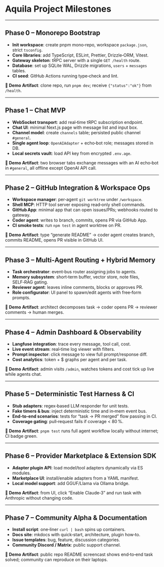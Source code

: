 # Aquila Project Milestones

---

## Phase 0 – Monorepo Bootstrap
- **Init workspace**: create pnpm mono‑repo, workspace `package.json`, strict `tsconfig`.
- **Core libraries**: add TypeScript, ESLint, Prettier, Drizzle‑ORM, Vitest.
- **Gateway skeleton**: tRPC server with a single `GET /health` route.
- **Database**: set up SQLite WAL, Drizzle migrations, `users` + `messages` tables.
- **CI seed**: GitHub Actions running type‑check and lint.

**🎯 Demo Artifact**: clone repo, run `pnpm dev`; receive `{"status":"ok"}` from `/health`.

---

## Phase 1 – Chat MVP
- **WebSocket transport**: add real‑time tRPC subscription endpoint.
- **Chat UI**: minimal Next.js page with message list and input box.
- **Channel model**: create `channels` table; persisted public channel `#general`.
- **Single agent loop**: `OpenAIAdapter` + echo‑bot role; messages stored in DB.
- **Local secrets vault**: load API key from encrypted `.env.age`.

**🎯 Demo Artifact**: two browser tabs exchange messages with an AI echo‑bot in `#general`, all offline except OpenAI API call.

---

## Phase 2 – GitHub Integration & Workspace Ops
- **Workspace manager**: per‑agent `git worktree` under `/workspace`.
- **Shell MCP**: HTTP tool server exposing read‑only shell commands.
- **GitHub App**: minimal app that can open issues/PRs; webhooks routed to gateway.
- **Coder agent**: writes to branch, commits, opens PR via GitHub App.
- **CI smoke tests**: run `npm test` in agent worktree on PR.

**🎯 Demo Artifact**: type “generate README” → coder agent creates branch, commits README, opens PR visible in GitHub UI.

---

## Phase 3 – Multi‑Agent Routing + Hybrid Memory
- **Task orchestrator**: event‑bus router assigning jobs to agents.
- **Memory subsystem**: short‑term buffer, vector store, note files, SELF‑RAG gating.
- **Reviewer agent**: leaves inline comments, blocks or approves PR.
- **Role configurator**: UI panel to spawn/edit agents with free‑form prompts.

**🎯 Demo Artifact**: architect decomposes task → coder opens PR → reviewer comments → human merges.

---

## Phase 4 – Admin Dashboard & Observability
- **Langfuse integration**: trace every message, tool call, cost.
- **Live event stream**: real‑time log viewer with filters.
- **Prompt inspector**: click message to view full prompt/response diff.
- **Cost analytics**: token + $ graphs per agent and per task.

**🎯 Demo Artifact**: admin visits `/admin`, watches tokens and cost tick up live while agents chat.

---

## Phase 5 – Deterministic Test Harness & CI
- **Stub adapters**: regex‑based LLM responder for unit tests.
- **Fake timers & bus**: inject deterministic time and in‑mem event bus.
- **End‑to‑end scenarios**: tests for “task → PR merged” flow passing in CI.
- **Coverage gating**: pull‑request fails if coverage < 80 %.

**🎯 Demo Artifact**: `pnpm test` runs full agent workflow locally without internet; CI badge green.

---

## Phase 6 – Provider Marketplace & Extension SDK
- **Adapter plugin API**: load model/tool adapters dynamically via ES modules.
- **Marketplace UI**: install/enable adapters from a YAML manifest.
- **Local model support**: add GGUF/Llama via Ollama bridge.

**🎯 Demo Artifact**: from UI, click “Enable Claude‑3” and run task with Anthropic without changing code.

---

## Phase 7 – Community Alpha & Documentation
- **Install script**: one‑liner `curl | bash` spins up containers.
- **Docs site**: mkdocs with quick‑start, architecture, plugin how‑to.
- **Issue templates**: bug, feature, discussion categories.
- **Community Discord / Matrix**: public support channel.

**🎯 Demo Artifact**: public repo README screencast shows end‑to‑end task solved; community can reproduce on their laptops.
